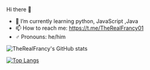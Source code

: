 Hi there 👋





- 🌱 I’m currently learning python, JavaScript ,Java
- 📫 How to reach me: https://t.me/TheRealFrancy01
- ♂️ Pronouns: he/him


![TheRealFrancy's GitHub stats](https://github-readme-stats.vercel.app/api?username=TheRealFrancy&show_icons=true&theme=highcontrast)



[![Top Langs](https://github-readme-stats.vercel.app/api/top-langs/?username=TheRealFrancy)](https://github.com/TheRealFrancy/github-readme-stats)


